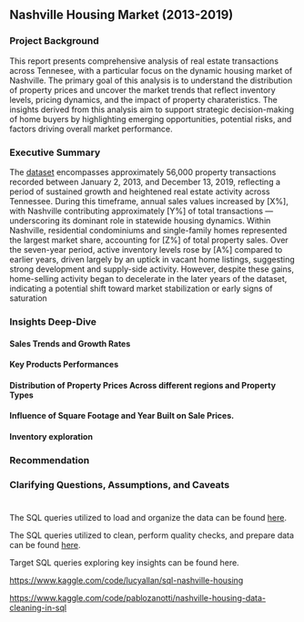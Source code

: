 ## Nashville Housing Market (2013-2019)

### Project Background

This report presents comprehensive analysis of real estate transactions across Tennesee, with a particular focus on the dynamic housing market of Nashville. The primary goal of this analysis is to understand the distribution of property prices and uncover the market trends that reflect inventory levels, pricing dynamics, and the impact of property charateristics. The insights derived from this analysis aim to support strategic decision-making of home buyers by highlighting emerging opportunities, potential risks, and factors driving overall market performance.

### Executive Summary

The [dataset](https://www.kaggle.com/datasets/swsw1717/nashville-housing-sql-project?select=Nashville+Housing.csv.) encompasses approximately 56,000 property transactions recorded between January 2, 2013, and December 13, 2019, reflecting a period of sustained growth and heightened real estate activity across Tennessee. During this timeframe, annual sales values increased by [X%], with Nashville contributing approximately [Y%] of total transactions — underscoring its dominant role in statewide housing dynamics. Within Nashville, residential condominiums and single-family homes represented the largest market share, accounting for [Z%] of total property sales.
Over the seven-year period, active inventory levels rose by [A%] compared to earlier years, driven largely by an uptick in vacant home listings, suggesting strong development and supply-side activity.
However, despite these gains, home-selling activity began to decelerate in the later years of the dataset, indicating a potential shift toward market stabilization or early signs of saturation

### Insights Deep-Dive
#### Sales Trends and Growth Rates

#### Key Products Performances

#### Distribution of Property Prices Across different regions and Property Types

#### Influence of Square Footage and Year Built on Sale Prices.

#### Inventory exploration


### Recommendation


### Clarifying Questions, Assumptions, and Caveats


#

The SQL queries utilized to load and organize the data can be found [here](https://github.com/hna778/SQL-Porfoio/blob/main/Nashville%20Housing/housing_Loading.sql).

The SQL queries utilized to clean, perform quality checks, and prepare data can be found [here](https://github.com/hna778/SQL-Porfoio/tree/main/Nashville%20Housing).

Target SQL queries exploring key insights can be found here.





https://www.kaggle.com/code/lucyallan/sql-nashville-housing

https://www.kaggle.com/code/pablozanotti/nashville-housing-data-cleaning-in-sql
